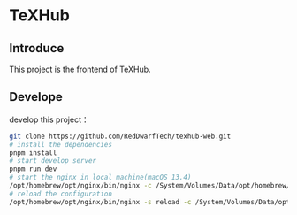 # TeXHub

## Introduce

This project is the frontend of TeXHub.

## Develope

develop this project：

```bash
git clone https://github.com/RedDwarfTech/texhub-web.git
# install the dependencies
pnpm install
# start develop server
pnpm run dev
# start the nginx in local machine(macOS 13.4)
/opt/homebrew/opt/nginx/bin/nginx -c /System/Volumes/Data/opt/homebrew/etc/nginx/nginx.conf
# reload the configuration
/opt/homebrew/opt/nginx/bin/nginx -s reload -c /System/Volumes/Data/opt/homebrew/etc/nginx/nginx.conf
```
